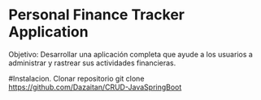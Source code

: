 # Personal Finance Tracker Application

Objetivo: Desarrollar una aplicación completa que ayude a los usuarios a administrar y rastrear sus actividades financieras.

#Instalacion.
Clonar repositorio
  git clone https://github.com/Dazaitan/CRUD-JavaSpringBoot
